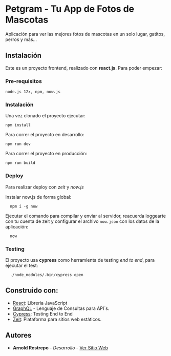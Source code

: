 # Petgram - Tu App de Fotos de Mascotas

Aplicación para ver las mejores fotos de mascotas en un solo lugar, gatitos, perros y más...

## Instalación

Este es un proyecto frontend, realizado con **react.js**. Para poder empezar:

### Pre-requisitos

`node.js 12x, npm, now.js`

### Instalación

Una vez clonado el proyecto ejecutar:

```
npm install
```

Para correr el proyecto en desarrollo:

```
npm run dev
```

Para correr el proyecto en producción:

```
npm run build
```

### Deploy

Para realizar deploy con _zeit_ y _now.js_

Instalar now.js de forma global:

```
  npm i -g now
```

Ejecutar el comando para compilar y enviar al servidor, reacuerda loggearte con tu cuenta de zeit y configurar el archivo `now.json` con los datos de la aplicación:

```
  now
```

### Testing

El proyecto usa **cypress** como herramienta de testing _end to end_, para ejecutar el test:

```
  ./node_modules/.bin/cypress open
```

## Construido con:

- [React](https://es.reactjs.org/): Libreria JavaScript
- [GraphQL](https://graphql.org/learn/) - Lenguaje de Consultas para API´s.
- [Cypress](https://www.cypress.io/): Testing End to End
- [Zeit](https://zeit.co/docs): Plataforma para sitios web estáticos.

## Autores

- **Arnold Restrepo** - _Desarrollo_ - [Ver Sitio Web](https://arnoldrestrepo.com)
